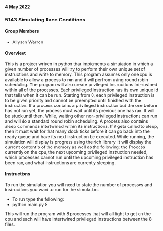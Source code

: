#### 4 May 2022
### 5143 Simulating Race Conditions

#### Group Members

- Allyson Warren

#### Overview:
This is a project written in python that implements a simulation
in which a given number of processes will try to perform their own
unique set of instructions and write to memory. This program assumes
only one cpu is available to allow a process to run and it will perfrom
using round robin scheduling. The program will also create privileged instructions
intertwined within all of the processes. Each privileged instruction has its own
unique id that tells when it can be run. Starting from 0, each privileged instruction
is to be given priority and cannot be preempted until finished with the instruction. 
If a process contains a privileged instruction but the one before has not run yet, the
process must wait until its previous one has ran. It will be stuck until then. While, waiting
other non-privileged instructions can run and will do a standard round robin scheduling. A
process also contains sleep commands intertwined within its instructions. If it gets called to 
sleep, then it must wait for that many clock ticks before it can go back into the ready queue
and have its next instruction be executed. While running, the simulation will display is progress
using the rich library. It will display the current content's of the memory as well as the following:
the Process currently on the cpu, the next upcoming privileged instruction needed, which processes 
cannot run until the upcoming privileged instruction has been ran, and what instructions are currently
sleeping.


#### Instructions

To run the simulation you will need to state the number of processes and instructions you want
to run for the simulation.

- To run type the following:
- python main.py 8


This will run the program with 8 processes that will all fight to get on the cpu and 
each will have intertwined privileged instructions between the 8 files.
